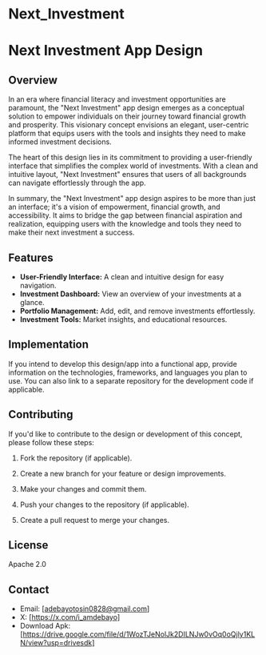 # Next_Investment
# Next Investment App Design

## Overview

In an era where financial literacy and investment opportunities are paramount, the "Next Investment" app design emerges as a conceptual solution to empower individuals on their journey toward financial growth and prosperity. This visionary concept envisions an elegant, user-centric platform that equips users with the tools and insights they need to make informed investment decisions.

The heart of this design lies in its commitment to providing a user-friendly interface that simplifies the complex world of investments. With a clean and intuitive layout, "Next Investment" ensures that users of all backgrounds can navigate effortlessly through the app.

In summary, the "Next Investment" app design aspires to be more than just an interface; it's a vision of empowerment, financial growth, and accessibility. It aims to bridge the gap between financial aspiration and realization, equipping users with the knowledge and tools they need to make their next investment a success.

## Features

- **User-Friendly Interface:** A clean and intuitive design for easy navigation.
- **Investment Dashboard:** View an overview of your investments at a glance.
- **Portfolio Management:** Add, edit, and remove investments effortlessly.
- **Investment Tools:** Market insights, and educational resources.


## Implementation

If you intend to develop this design/app into a functional app, provide information on the technologies, frameworks, and languages you plan to use. You can also link to a separate repository for the development code if applicable.

## Contributing

If you'd like to contribute to the design or development of this concept, please follow these steps:

1. Fork the repository (if applicable).

2. Create a new branch for your feature or design improvements.

3. Make your changes and commit them.

4. Push your changes to the repository (if applicable).

5. Create a pull request to merge your changes.

## License

Apache 2.0

## Contact

- Email: [adebayotosin0828@gmail.com]
- X: [https://x.com/i_amdebayo]
- Download Apk: [https://drive.google.com/file/d/1WozTJeNolJk2DILNJw0vOq0oQjly1KLN/view?usp=drivesdk]

